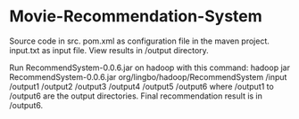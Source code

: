 # Movie-Recommendation-System
Source code in src.
pom.xml as configuration file in the maven project.
input.txt as input file.
View results in /output directory.

Run RecommendSystem-0.0.6.jar on hadoop with this command:
    hadoop jar RecommendSystem-0.0.6.jar org/lingbo/hadoop/RecommendSystem /input /output1 /output2 /output3 /output4 /output5 /output6
where /output1 to /output6 are the output directories. Final recommendation result is in /output6.
